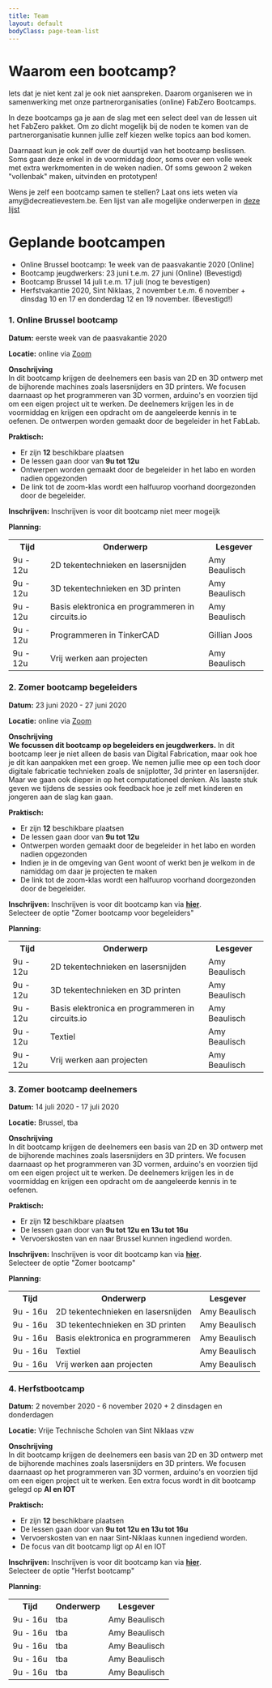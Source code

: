 ```yaml
---
title: Team
layout: default
bodyClass: page-team-list
---
```



<!-- Wat is een fablab?-->
<div class="intro">
    <div class="container pt-8 pt-md-1">
        <div class="row">
            <div class="col-12 ">
                <h1>Waarom een bootcamp?</h1>

<p>Iets dat je niet kent zal je ook niet aanspreken. 
Daarom organiseren we in samenwerking met onze partnerorganisaties (online) FabZero Bootcamps.

In deze bootcamps ga je aan de slag met een select deel van de lessen uit het FabZero pakket. Om zo dicht mogelijk bij de noden te komen van de partnerorganisatie kunnen jullie zelf kiezen welke topics aan bod komen. 

Daarnaast kun je ook zelf over de duurtijd van het bootcamp beslissen. Soms gaan deze enkel in de voormiddag door, soms over een volle week met extra werkmomenten in de weken nadien. Of soms gewoon 2 weken "vollenbak" maken, uitvinden en prototypen!</p>

<p>Wens je zelf een bootcamp samen te stellen? Laat ons iets weten via amy@decreatievestem.be. Een lijst van alle mogelijke onderwerpen in <a href="https://docs.google.com/document/d/1Xs3iwEr4OxhzIOZYjO1HZuQ4ewNo2gUutj7yv6ip2U8/edit?usp=sharing">deze lijst </a> </p>

    
   </div>
  </div>
</div>
  </div>



<!-- Wat is een fablab?-->
<div class="intro">
 <div class="container pt-8 pt-md-1">
    <div class="row">
      <div class="col-12 ">
        <h1>Geplande bootcampen</h1>
<p>
    <ul>
        <li>Online Brussel bootcamp: 1e week van de paasvakantie 2020 [Online]</li>
        <li>Bootcamp jeugdwerkers: 23 juni t.e.m. 27 juni (Online) (Bevestigd)</li>
        <li>Bootcamp Brussel 14 juli t.e.m. 17 juli (nog te bevestigen)</li>
        <li>Herfstvakantie 2020, Sint Niklaas, 2 november t.e.m. 6 november + dinsdag 10 en 17 en donderdag 12 en 19 november.  (Bevestigd!)</li>
   </ul>
</p>



   </div>
  </div>
</div>
</div>




  <!--Brussel Bootcamp-->
<div class="container">
    <div class="col-12"> </div>
        <h3 class="feature-title">1. Online Brussel bootcamp</h3>
            <div class="feature-content">
                <p><b>Datum:</b> eerste week van de paasvakantie 2020</p>
                <p><b>Locatie:</b> online  via <a href="https://zoom.us/">Zoom</a> </p>
                <p><b>Onschrijving</b><br>
                    In dit bootcamp krijgen de deelnemers een basis van 2D en 3D ontwerp met de bijhorende machines zoals lasersnijders en 3D printers. We focusen daarnaast op het programmeren van 3D vormen, arduino's en voorzien tijd om een eigen project uit te werken. De deelnemers krijgen les in de voormiddag en krijgen een opdracht om de aangeleerde kennis in te oefenen. De ontwerpen worden gemaakt door de begeleider in het FabLab. 
                </p>
                <p><b>Praktisch:</b>
                    <ul>
                        <li>Er zijn <b>12</b> beschikbare plaatsen</li>
                        <li>De lessen gaan door van <b>9u tot 12u</b></li>
                        <li>Ontwerpen worden gemaakt door de begeleider in het labo en worden nadien opgezonden</li>
                        <li>De link tot de zoom-klas wordt een halfuurop voorhand doorgezonden door de begeleider.</li>
                    </ul>
                </p>
                <p><b>Inschrijven:</b> Inschrijven is voor dit bootcamp niet meer mogeijk</p>
                <p><b>Planning:</b>
                       <table style="width:100%">                 
                      <tr>
                        <th>Tijd</th>
                        <th>Onderwerp</th>
                        <th>Lesgever</th>
                      </tr>
                      <tr>
                        <td>9u - 12u</td>
                        <td>2D tekentechnieken en lasersnijden</td>
                        <td>Amy Beaulisch</td>
                      </tr>
                      <tr>
                         <td>9u - 12u</td>
                        <td>3D tekentechnieken en 3D printen</td>
                        <td>Amy Beaulisch</td>
                      </tr>
                       <tr>
                         <td>9u - 12u</td>
                        <td>Basis elektronica en programmeren in circuits.io</td>
                        <td>Amy Beaulisch</td>
                      </tr>
                       <tr>
                         <td>9u - 12u</td>
                        <td>Programmeren in TinkerCAD</td>
                        <td>Gillian Joos</td>
                      </tr>
                       <tr>
                         <td>9u - 12u</td>
                        <td>Vrij werken aan projecten</td>
                        <td>Amy Beaulisch</td>
                      </tr>
                    </table>
                </p>
            </div> 
        </div>



 <!--Zomerbootcamp begeleiders-->
<div class="container">
    <div class="col-12"> </div>
        <h3 class="feature-title">2. Zomer bootcamp begeleiders</h3>
            <div class="feature-content">
                <p><b>Datum:</b> 23 juni 2020 - 27 juni 2020</p>
                <p><b>Locatie:</b> online  via <a href="https://zoom.us/">Zoom</a></p>
                <p><b>Onschrijving</b><br>
                    <b>We focussen dit bootcamp op begeleiders en jeugdwerkers.</b> In dit bootcamp leer je niet alleen de basis van Digital Fabrication, maar ook hoe je dit kan aanpakken met een groep. We nemen jullie mee op een toch door digitale fabricatie technieken zoals de snijplotter, 3d printer en lasersnijder. Maar we gaan ook dieper in op  het computationeel denken. Als laaste stuk geven we tijdens de sessies ook feedback hoe je zelf met kinderen en jongeren aan de slag kan gaan. 
                </p>
                <p><b>Praktisch:</b>
                    <ul>
                        <li>Er zijn <b>12</b> beschikbare plaatsen</li>
                        <li>De lessen gaan door van <b>9u tot 12u</b></li>
                        <li>Ontwerpen worden gemaakt door de begeleider in het labo en worden nadien opgezonden</li> 
                        <li>Indien je in de omgeving van Gent woont of werkt ben je welkom in de namiddag om daar je projecten te maken</li>
                        <li>De link tot de zoom-klas wordt een halfuurop voorhand doorgezonden door de begeleider.</li>
                    </ul>
                </p>
                <p><b>Inschrijven:</b> Inschrijven is voor dit bootcamp kan via <a href="https://forms.gle/WxBZ7JuaDT6gj19A8"><b>hier</b></a>. <br>Selecteer de optie "Zomer bootcamp voor begeleiders"</p>
                <p><b>Planning:</b>
                       <table style="width:100%">                 
                      <tr>
                        <th>Tijd</th>
                        <th>Onderwerp</th>
                        <th>Lesgever</th>
                      </tr>
                      <tr>
                        <td>9u - 12u</td>
                        <td>2D tekentechnieken en lasersnijden</td>
                        <td>Amy Beaulisch</td>
                      </tr>
                      <tr>
                         <td>9u - 12u</td>
                        <td>3D tekentechnieken en 3D printen</td>
                        <td>Amy Beaulisch</td>
                      </tr>
                       <tr>
                         <td>9u - 12u</td>
                        <td>Basis elektronica en programmeren in circuits.io</td>
                        <td>Amy Beaulisch</td>
                      </tr>
                       <tr>
                         <td>9u - 12u</td>
                        <td>Textiel</td>
                        <td>Amy Beaulisch</td>
                      </tr>
                       <tr>
                         <td>9u - 12u</td>
                        <td>Vrij werken aan projecten</td>
                        <td>Amy Beaulisch</td>
                      </tr>
                    </table>
                </p>
            </div> 
        </div>

<!--Zomerbootcamp Brussel-->
<div class="container">
    <div class="col-12"> </div>
        <h3 class="feature-title">3. Zomer bootcamp deelnemers</h3>
            <div class="feature-content">
                <p><b>Datum:</b> 14 juli 2020 - 17 juli 2020</p>
                <p><b>Locatie:</b> Brussel, tba</p>
                <p><b>Onschrijving</b><br>
                    In dit bootcamp krijgen de deelnemers een basis van 2D en 3D ontwerp met de bijhorende machines zoals lasersnijders en 3D printers. We focusen daarnaast op het programmeren van 3D vormen, arduino's en voorzien tijd om een eigen project uit te werken. De deelnemers krijgen les in de voormiddag en krijgen een opdracht om de aangeleerde kennis in te oefenen. 
                </p>
                <p><b>Praktisch:</b>
                    <ul>
                        <li>Er zijn <b>12</b> beschikbare plaatsen</li>
                        <li>De lessen gaan door van <b>9u tot 12u en 13u tot 16u</b></li>
                        <li>Vervoerskosten van en naar Brussel kunnen ingediend worden.</li>
                    </ul>
                </p>
                <p><b>Inschrijven:</b> Inschrijven is voor dit bootcamp kan via <a href="https://forms.gle/WxBZ7JuaDT6gj19A8"><b>hier</b></a>. <br>Selecteer de optie "Zomer bootcamp"</p>
                <p><b>Planning:</b>
                       <table style="width:100%">                 
                      <tr>
                        <th>Tijd</th>
                        <th>Onderwerp</th>
                        <th>Lesgever</th>
                      </tr>
                      <tr>
                        <td>9u - 16u</td>
                        <td>2D tekentechnieken en lasersnijden</td>
                        <td>Amy Beaulisch</td>
                      </tr>
                      <tr>
                         <td>9u - 16u</td>
                        <td>3D tekentechnieken en 3D printen</td>
                        <td>Amy Beaulisch</td>
                      </tr>
                       <tr>
                         <td>9u - 16u</td>
                        <td>Basis elektronica en programmeren</td>
                        <td>Amy Beaulisch</td>
                      </tr>
                       <tr>
                         <td>9u - 16u</td>
                        <td>Textiel</td>
                        <td>Amy Beaulisch</td>
                      </tr>
                       <tr>
                         <td>9u - 16u</td>
                        <td>Vrij werken aan projecten</td>
                        <td>Amy Beaulisch</td>
                      </tr>
                    </table>
                </p>
            </div> 
        </div>
        
<!--Herfstbootcamp-->
<div class="container">
    <div class="col-12"> </div>
        <h3 class="feature-title">4. Herfstbootcamp</h3>
            <div class="feature-content">
                <p><b>Datum:</b> 2 november 2020 - 6 november 2020 + 2 dinsdagen en donderdagen</p>
                <p><b>Locatie:</b> Vrije Technische Scholen van Sint Niklaas vzw </p>
                <p><b>Onschrijving</b><br>
                    In dit bootcamp krijgen de deelnemers een basis van 2D en 3D ontwerp met de bijhorende machines zoals lasersnijders en 3D printers. We focusen daarnaast op het programmeren van 3D vormen, arduino's en voorzien tijd om een eigen project uit te werken. Een extra focus wordt in dit bootcamp gelegd op <b>AI en IOT</b>
                </p>
                <p><b>Praktisch:</b>
                    <ul>
                        <li>Er zijn <b>12</b> beschikbare plaatsen</li>
                        <li>De lessen gaan door van <b>9u tot 12u en 13u tot 16u</b></li>
                        <li>Vervoerskosten van en naar Sint-Niklaas kunnen ingediend worden.</li>
                        <li>De focus van dit bootcamp ligt op AI en IOT</li>
                    </ul>
                </p>
                <p><b>Inschrijven:</b> Inschrijven is voor dit bootcamp kan via <a href="https://forms.gle/WxBZ7JuaDT6gj19A8"><b>hier</b></a>. <br>Selecteer de optie "Herfst bootcamp"</p>
                <p><b>Planning:</b>
                       <table style="width:100%">                 
                      <tr>
                        <th>Tijd</th>
                        <th>Onderwerp</th>
                        <th>Lesgever</th>
                      </tr>
                      <tr>
                        <td>9u - 16u</td>
                        <td>tba</td>
                        <td>Amy Beaulisch</td>
                      </tr>
                      <tr>
                         <td>9u - 16u</td>
                        <td>tba</td>
                        <td>Amy Beaulisch</td>
                      </tr>
                       <tr>
                         <td>9u - 16u</td>
                        <td>tba</td>
                        <td>Amy Beaulisch</td>
                      </tr>
                       <tr>
                         <td>9u - 16u</td>
                        <td>tba</td>
                        <td>Amy Beaulisch</td>
                      </tr>
                       <tr>
                         <td>9u - 16u</td>
                        <td>tba</td>
                        <td>Amy Beaulisch</td>
                      </tr>
                    </table>
                </p>
            </div> 
        </div>



